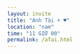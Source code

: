 ```yaml
---
layout: invite
title: "Anh Tài + ♥"
location: "nam"
time: "11 GIỜ 00"
permalink: /aTai.html
---
```


